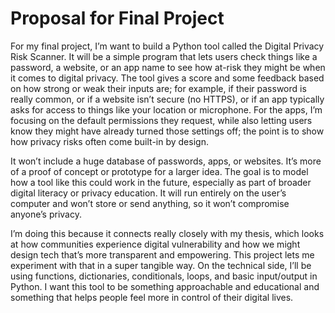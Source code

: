 # Proposal for Final Project

For my final project, I’m want to build a Python tool called the Digital Privacy Risk Scanner. It will be a simple program that lets users check things like a password, a website, or an app name to see how at-risk they might be when it comes to digital privacy. The tool gives a score and some feedback based on how strong or weak their inputs are; for example, if their password is really common, or if a website isn’t secure (no HTTPS), or if an app typically asks for access to things like your location or microphone. For the apps, I’m focusing on the default permissions they request, while also letting users know they might have already turned those settings off; the point is to show how privacy risks often come built-in by design.

It won’t include a huge database of passwords, apps, or websites. It’s more of a proof of concept or prototype for a larger idea. The goal is to model how a tool like this could work in the future, especially as part of broader digital literacy or privacy education. It will run entirely on the user’s computer and won’t store or send anything, so it won’t compromise anyone’s privacy. 

I’m doing this because it connects really closely with my thesis, which looks at how communities experience digital vulnerability and how we might design tech that’s more transparent and empowering. This project lets me experiment with that in a super tangible way. On the technical side, I’ll be using functions, dictionaries, conditionals, loops, and basic input/output in Python. I want this tool to be something approachable and educational and something that helps people feel more in control of their digital lives.


